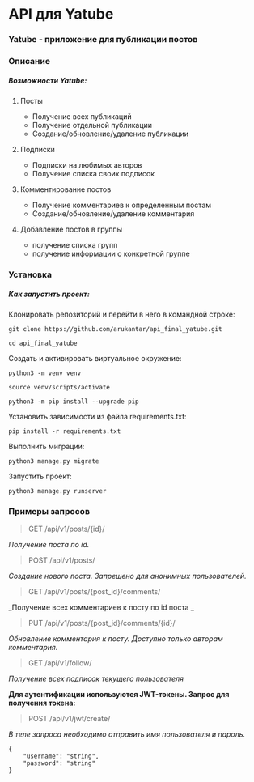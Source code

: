 # API для Yatube
### Yatube - приложение для публикации постов

### Описание
##### Возможности Yatube:

1. Посты
   - Получение всех публикаций
   - Получение отдельной публикации
   - Создание/обновление/удаление публикации

2. Подписки
   - Подписки на любимых авторов
   - Получение списка своих подписок

3. Комментирование постов
   - Получение комментариев к определенным постам
   - Создание/обновление/удаление комментария

4. Добавление постов в группы
   - получение списка групп
   - получение информации о конкретной группе

### Установка
##### Как запустить проект:

Клонировать репозиторий и перейти в него в командной строке:

```
git clone https://github.com/arukantar/api_final_yatube.git
```

```
cd api_final_yatube
```

Cоздать и активировать виртуальное окружение:

```
python3 -m venv venv
```

```
source venv/scripts/activate
```

```
python3 -m pip install --upgrade pip
```

Установить зависимости из файла requirements.txt:

```
pip install -r requirements.txt
```

Выполнить миграции:

```
python3 manage.py migrate
```

Запустить проект:

```
python3 manage.py runserver
```

### Примеры запросов
> GET /api/v1/posts/{id}/

_Получение поста по id._

> POST /api/v1/posts/

_Создание нового поста. Запрещено для анонимных пользователей._

> GET /api/v1/posts/{post_id}/comments/

_Получение всех комментариев к посту по id поста _

> PUT /api/v1/posts/{post_id}/comments/{id}/

_Обновление комментария к посту. Доступно только авторам комментария._

> GET /api/v1/follow/

_Получение всех подписок текущего пользователя_

**Для аутентификации используются JWT-токены. Запрос для получения токена:**

> POST /api/v1/jwt/create/

_В теле запроса необходимо отправить имя пользователя и пароль._

```
{
    "username": "string",
    "password": "string"
}
```









